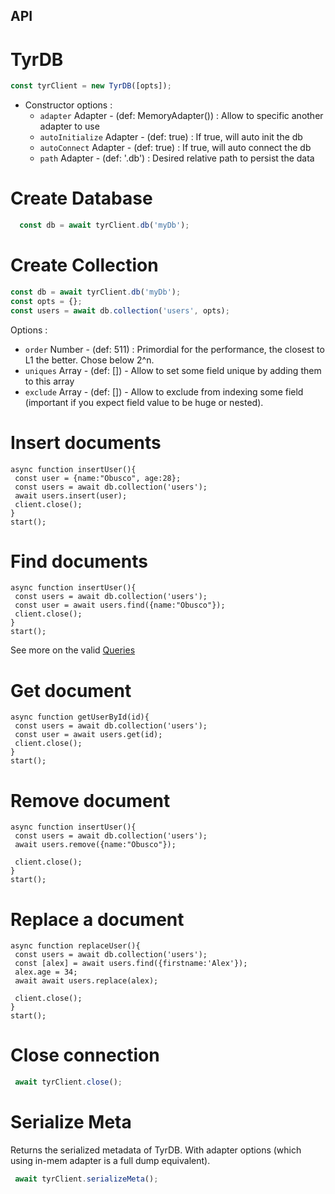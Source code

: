 ## API

# TyrDB

```js
const tyrClient = new TyrDB([opts]);
```
- Constructor options :
  - `adapter` Adapter - (def: MemoryAdapter()) : Allow to specific another adapter to use
  - `autoInitialize` Adapter - (def: true) : If true, will auto init the db
  - `autoConnect` Adapter - (def: true) : If true, will auto connect the db
  - `path` Adapter - (def: '.db') : Desired relative path to persist the data


# Create Database

```js
  const db = await tyrClient.db('myDb');
```

# Create Collection

```js
const db = await tyrClient.db('myDb');
const opts = {};
const users = await db.collection('users', opts);
```

Options : 

  - `order` Number - (def: 511) : Primordial for the performance, the closest to L1 the better. Chose below 2^n. 
  - `uniques` Array - (def: []) - Allow to set some field unique by adding them to this array
  - `exclude` Array - (def: []) - Allow to exclude from indexing some field (important if you expect field value to be huge or nested).

# Insert documents

```
async function insertUser(){
 const user = {name:"Obusco", age:28};
 const users = await db.collection('users');
 await users.insert(user);
 client.close();
}
start();
```
# Find documents

```
async function insertUser(){
 const users = await db.collection('users');
 const user = await users.find({name:"Obusco"});
 client.close();
}
start();
```

See more on the valid [Queries](/doc/queries.md)

# Get document

```
async function getUserById(id){
 const users = await db.collection('users');
 const user = await users.get(id);
 client.close();
}
start();
```

# Remove document

```
async function insertUser(){
 const users = await db.collection('users');
 await users.remove({name:"Obusco"});
 
 client.close();
}
start();
```

# Replace a document

```
async function replaceUser(){
 const users = await db.collection('users');
 const [alex] = await users.find({firstname:'Alex'});
 alex.age = 34;
 await await users.replace(alex);
 
 client.close();
}
start();
```

# Close connection 

```js
 await tyrClient.close();
```


# Serialize Meta  

Returns the serialized metadata of TyrDB. With adapter options (which using in-mem adapter is a full dump equivalent).

```js
 await tyrClient.serializeMeta();
```


